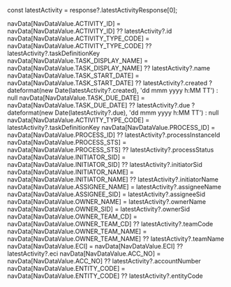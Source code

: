 const latestActivity = response?.latestActivityResponse[0];

  navData[NavDataValue.ACTIVITY_ID] = navData[NavDataValue.ACTIVITY_ID] ?? latestActivity?.id
  navData[NavDataValue.ACTIVITY_TYPE_CODE] = navData[NavDataValue.ACTIVITY_TYPE_CODE] ?? latestActivity?.taskDefinitionKey
  navData[NavDataValue.TASK_DISPLAY_NAME] = navData[NavDataValue.TASK_DISPLAY_NAME] ?? latestActivity?.name
  navData[NavDataValue.TASK_START_DATE] = navData[NavDataValue.TASK_START_DATE] ?? latestActivity?.created
      ? dateformat(new Date(latestActivity?.created), 'dd mmm yyyy h:MM TT')
      : null
  navData[NavDataValue.TASK_DUE_DATE] = navData[NavDataValue.TASK_DUE_DATE] ?? latestActivity?.due
      ? dateformat(new Date(latestActivity?.due), 'dd mmm yyyy h:MM TT')
      : null
    navData[NavDataValue.ACTIVITY_TYPE_CODE] = latestActivity?.taskDefinitionKey
  navData[NavDataValue.PROCESS_ID] = navData[NavDataValue.PROCESS_ID] ?? latestActivity?.processInstanceId
  navData[NavDataValue.PROCESS_STS] = navData[NavDataValue.PROCESS_STS] ?? latestActivity?.processStatus
  navData[NavDataValue.INITIATOR_SID] = navData[NavDataValue.INITIATOR_SID] ?? latestActivity?.initiatorSid
  navData[NavDataValue.INITIATOR_NAME] = navData[NavDataValue.INITIATOR_NAME] ?? latestActivity?.initiatorName
  navData[NavDataValue.ASSIGNEE_NAME] = latestActivity?.assigneeName
  navData[NavDataValue.ASSIGNEE_SID] = latestActivity?.assigneeSid
  navData[NavDataValue.OWNER_NAME] = latestActivity?.ownerName
  navData[NavDataValue.OWNER_SID] = latestActivity?.ownerSid
  navData[NavDataValue.OWNER_TEAM_CD] = navData[NavDataValue.OWNER_TEAM_CD] ?? latestActivity?.teamCode
  navData[NavDataValue.OWNER_TEAM_NAME] = navData[NavDataValue.OWNER_TEAM_NAME] ?? latestActivity?.teamName
  navData[NavDataValue.ECI] = navData[NavDataValue.ECI] ?? latestActivity?.eci
  navData[NavDataValue.ACC_NO] = navData[NavDataValue.ACC_NO] ?? latestActivity?.accountNumber
  navData[NavDataValue.ENTITY_CODE] = navData[NavDataValue.ENTITY_CODE] ?? latestActivity?.entityCode
